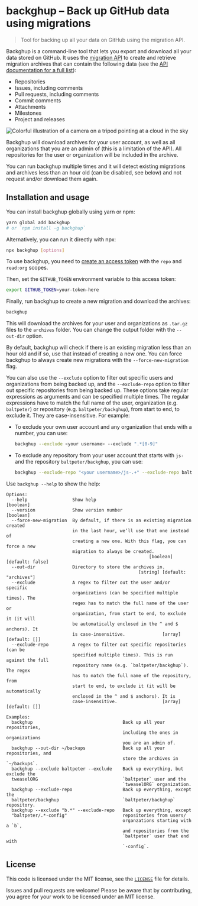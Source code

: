 # backghup – Back up GitHub data using migrations

> Tool for backing up all your data on GitHub using the migration API.

Backghup is a command-line tool that lets you export and download all your data stored on GitHub. It uses the [migration API](https://docs.github.com/en/rest/migrations) to create and retrieve migration archives that can contain the following data (see the [API documentation for a full list](https://docs.github.com/en/rest/migrations/users?apiVersion=2022-11-28#download-a-user-migration-archive)):

* Repositories
* Issues, including comments
* Pull requests, including comments
* Commit comments
* Attachments
* Milestones
* Project and releases

![Colorful illustration of a camera on a tripod pointing at a cloud in the sky](https://static.bn.al/img/backghup-hero.jpg)

Backghup will download archives for your user account, as well as all organizations that you are an admin of (this is a limitation of the API). All repositories for the user or organization will be included in the archive.

You can run backghup multiple times and it will detect existing migrations and archives less than an hour old (can be disabled, see below) and not request and/or download them again.

## Installation and usage

You can install backghup globally using yarn or npm:

```sh
yarn global add backghup
# or `npm install -g backghup`
```

Alternatively, you can run it directly with npx:

```sh
npx backghup [options]
```

To use backghup, you need to [create an access token](https://github.com/settings/tokens) with the `repo` and `read:org` scopes.

Then, set the `GITHUB_TOKEN` environment variable to this access token:

```sh
export GITHUB_TOKEN=your-token-here
```

Finally, run backghup to create a new migration and download the archives:

```sh
backghup
```

This will download the archives for your user and organizations as `.tar.gz` files to the `archives` folder. You can change the output folder with the `--out-dir` option.

By default, backghup will check if there is an existing migration less than an hour old and if so, use that instead of creating a new one. You can force backghup to always create new migrations with the `--force-new-migration` flag.

You can also use the `--exclude` option to filter out specific users and organizations from being backed up, and the `--exclude-repo` option to filter out specific repositories from being backed up. These options take regular expressions as arguments and can be specified multiple times. The regular expressions have to match the full name of the user, organization (e.g. `baltpeter`) or repository (e.g. `baltpeter/backghup`), from start to end, to exclude it. They are case-insensitive. For example:

* To exclude your own user account and any organization that ends with a number, you can use:

  ```sh
  backghup --exclude <your username> --exclude ".*[0-9]"
  ```
* To exclude any repository from your user account that starts with `js-` and the repository `baltpeter/backghup`, you can use:

  ```sh
  backghup --exclude-repo "<your username>/js-.+" --exclude-repo baltpeter/backghup
  ```

Use `backghup --help` to show the help:

```
Options:
  --help                 Show help                                     [boolean]
  --version              Show version number                           [boolean]
  --force-new-migration  By default, if there is an existing migration created
                         in the last hour, we’ll use that one instead of
                         creating a new one. With this flag, you can force a new
                         migration to always be created.
                                                      [boolean] [default: false]
  --out-dir              Directory to store the archives in.
                                                  [string] [default: "archives"]
  --exclude              A regex to filter out the user and/or specific
                         organizations (can be specified multiple times). The
                         regex has to match the full name of the user or
                         organization, from start to end, to exclude it (it will
                         be automatically enclosed in the ^ and $ anchors). It
                         is case-insensitive.              [array] [default: []]
  --exclude-repo         A regex to filter out specific repositories (can be
                         specified multiple times). This is run against the full
                         repository name (e.g. `baltpeter/backghup`). The regex
                         has to match the full name of the repository, from
                         start to end, to exclude it (it will be automatically
                         enclosed in the ^ and $ anchors). It is
                         case-insensitive.                 [array] [default: []]

Examples:
  backghup                                  Back up all your repositories,
                                            including the ones in organizations
                                            you are an admin of.
  backghup --out-dir ~/backups              Back up all your repositories, and
                                            store the archives in `~/backups`.
  backghup --exclude baltpeter --exclude    Back up everything, but exclude the
  tweaselORG                                `baltpeter` user and the
                                            `tweaselORG` organization.
  backghup --exclude-repo                   Back up everything, except the
  baltpeter/backghup                        `baltpeter/backghup` repository.
  backghup --exclude "b.*" --exclude-repo   Back up everything, except
  "baltpeter/.*-config"                     repositories from users/
                                            organzations starting with a `b`,
                                            and repositories from the 
                                            `baltpeter` user that end with
                                            `-config`.
```

## License

This code is licensed under the MIT license, see the [`LICENSE`](LICENSE) file for details.

Issues and pull requests are welcome! Please be aware that by contributing, you agree for your work to be licensed under an MIT license.
